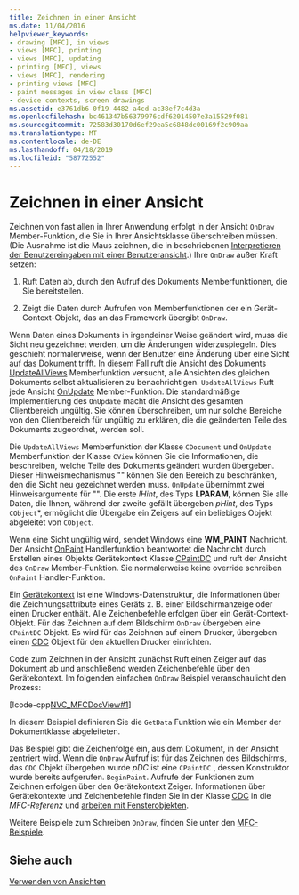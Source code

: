 ```yaml
---
title: Zeichnen in einer Ansicht
ms.date: 11/04/2016
helpviewer_keywords:
- drawing [MFC], in views
- views [MFC], printing
- views [MFC], updating
- printing [MFC], views
- views [MFC], rendering
- printing views [MFC]
- paint messages in view class [MFC]
- device contexts, screen drawings
ms.assetid: e3761db6-0f19-4482-a4cd-ac38ef7c4d3a
ms.openlocfilehash: bc461347b56379976cdf62014507e3a15529f081
ms.sourcegitcommit: 72583d30170d6ef29ea5c6848dc00169f2c909aa
ms.translationtype: MT
ms.contentlocale: de-DE
ms.lasthandoff: 04/18/2019
ms.locfileid: "58772552"
---
```

# <a name="drawing-in-a-view"></a>Zeichnen in einer Ansicht

Zeichnen von fast allen in Ihrer Anwendung erfolgt in der Ansicht `OnDraw` Member-Funktion, die Sie in Ihrer Ansichtsklasse überschreiben müssen. (Die Ausnahme ist die Maus zeichnen, die in beschriebenen [Interpretieren der Benutzereingaben mit einer Benutzeransicht](../mfc/interpreting-user-input-through-a-view.md).) Ihre `OnDraw` außer Kraft setzen:

1. Ruft Daten ab, durch den Aufruf des Dokuments Memberfunktionen, die Sie bereitstellen.

1. Zeigt die Daten durch Aufrufen von Memberfunktionen der ein Gerät-Context-Objekt, das an das Framework übergibt `OnDraw`.

Wenn Daten eines Dokuments in irgendeiner Weise geändert wird, muss die Sicht neu gezeichnet werden, um die Änderungen widerzuspiegeln. Dies geschieht normalerweise, wenn der Benutzer eine Änderung über eine Sicht auf das Dokument trifft. In diesem Fall ruft die Ansicht des Dokuments [UpdateAllViews](../mfc/reference/cdocument-class.md#updateallviews) Memberfunktion versucht, alle Ansichten des gleichen Dokuments selbst aktualisieren zu benachrichtigen. `UpdateAllViews` Ruft jede Ansicht [OnUpdate](../mfc/reference/cview-class.md#onupdate) Member-Funktion. Die standardmäßige Implementierung des `OnUpdate` macht die Ansicht des gesamten Clientbereich ungültig. Sie können überschreiben, um nur solche Bereiche von den Clientbereich für ungültig zu erklären, die die geänderten Teile des Dokuments zugeordnet, werden soll.

Die `UpdateAllViews` Memberfunktion der Klasse `CDocument` und `OnUpdate` Memberfunktion der Klasse `CView` können Sie die Informationen, die beschreiben, welche Teile des Dokuments geändert wurden übergeben. Dieser Hinweismechanismus "" können Sie den Bereich zu beschränken, den die Sicht neu gezeichnet werden muss. `OnUpdate` übernimmt zwei Hinweisargumente für "". Die erste *lHint*, des Typs **LPARAM**, können Sie alle Daten, die Ihnen, während der zweite gefällt übergeben *pHint*, des Typs `CObject`*, ermöglicht die Übergabe ein Zeigers auf ein beliebiges Objekt abgeleitet von `CObject`.

Wenn eine Sicht ungültig wird, sendet Windows eine **WM_PAINT** Nachricht. Der Ansicht [OnPaint](../mfc/reference/cwnd-class.md#onpaint) Handlerfunktion beantwortet die Nachricht durch Erstellen eines Objekts Gerätekontext Klasse [CPaintDC](../mfc/reference/cpaintdc-class.md) und ruft der Ansicht des `OnDraw` Member-Funktion. Sie normalerweise keine override schreiben `OnPaint` Handler-Funktion.

Ein [Gerätekontext](../mfc/device-contexts.md) ist eine Windows-Datenstruktur, die Informationen über die Zeichnungsattribute eines Geräts z. B. einer Bildschirmanzeige oder einen Drucker enthält. Alle Zeichenbefehle erfolgen über ein Gerät-Context-Objekt. Für das Zeichnen auf dem Bildschirm `OnDraw` übergeben eine `CPaintDC` Objekt. Es wird für das Zeichnen auf einem Drucker, übergeben einen [CDC](../mfc/reference/cdc-class.md) Objekt für den aktuellen Drucker einrichten.

Code zum Zeichnen in der Ansicht zunächst Ruft einen Zeiger auf das Dokument ab und anschließend werden Zeichenbefehle über den Gerätekontext. Im folgenden einfachen `OnDraw` Beispiel veranschaulicht den Prozess:

[!code-cpp[NVC_MFCDocView#1](../mfc/codesnippet/cpp/drawing-in-a-view_1.cpp)]

In diesem Beispiel definieren Sie die `GetData` Funktion wie ein Member der Dokumentklasse abgeleiteten.

Das Beispiel gibt die Zeichenfolge ein, aus dem Dokument, in der Ansicht zentriert wird. Wenn die `OnDraw` Aufruf ist für das Zeichnen des Bildschirms, das `CDC` Objekt übergeben wurde *pDC* ist eine `CPaintDC` , dessen Konstruktor wurde bereits aufgerufen. `BeginPaint`. Aufrufe der Funktionen zum Zeichnen erfolgen über den Gerätekontext Zeiger. Informationen über Gerätekontexte und Zeichenbefehle finden Sie in der Klasse [CDC](../mfc/reference/cdc-class.md) in die *MFC-Referenz* und [arbeiten mit Fensterobjekten](../mfc/working-with-window-objects.md).

Weitere Beispiele zum Schreiben `OnDraw`, finden Sie unter den [MFC-Beispiele](../overview/visual-cpp-samples.md).

## <a name="see-also"></a>Siehe auch

[Verwenden von Ansichten](../mfc/using-views.md)
